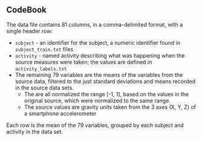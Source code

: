 CodeBook
--------

The data file contains 81 columns, in a comma-delimited format, with a single header row:

* `subject` - an identifier for the subject, a numeric identifier found in `subject_train.txt` files
* `activity` - named activity describing what was happening when the source measures were taken; the 
  values are defined in `activity_labels.txt`
* The remaining 79 variables are the means of the variables from the source data, filtered to the just standard
  deviations and means recorded in the source data sets.
  * The are all normalized the range [-1, 1], based on the values in the original source, which were normalized
    to the same range.
  * The source values are gravity units taken from the 3 axes (X, Y, Z) of a smartphone accelerometer
  
Each row is the mean of the 79 variables, grouped by each subject and activity in the data set.